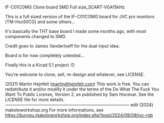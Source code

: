 IF-C01COMG Clone board SMD Full size_SCART-VGA15kHz

This is a full sized version of the IF-C01COMG board for JVC pro monitors (TM-Hxx50CG) and some others...

It's basically the THT base board I made some months ago, with most components changed to SMD.

Credit goes to James Vanderloeff for the dual input idea.

Board is for now completely untested...

Finally this is a Kicad 5.1 project :D

You're welcome to clone, sell, re-design and whatever, see LICENSE.

(2021) Martin Hejnfelt (martin@hejnfelt.com)
This work is free. You can redistribute it and/or modify it under the
terms of the Do What The Fuck You Want To Public License, Version 2,
as published by Sam Hocevar. See the LICENSE file for more details.
—————————————————————————————
edit (2024) makotoworkshop.org
For more informations, see https://burogu.makotoworkshop.org/index.php?post/2024/08/08/jvc-rgb
